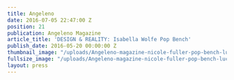 ```yaml
---
title: Angeleno
date: 2016-07-05 22:47:00 Z
position: 21
publication: Angeleno Magazine
article_title: 'DESIGN & REALITY: Isabella Wolfe Pop Bench'
publish_date: 2016-05-20 00:00:00 Z
thumbnail_image: "/uploads/Angeleno-magazine-nicole-fuller-pop-bench-lucite-furniture-LEFT.jpg"
fullsize_image: "/uploads/Angeleno-magazine-nicole-fuller-pop-bench-lucite-furniture-LEFT.jpg"
layout: press
---
```


